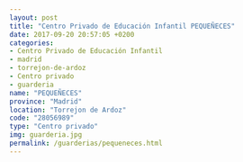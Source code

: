 ```yaml
---
layout: post
title: "Centro Privado de Educación Infantil PEQUEÑECES"
date: 2017-09-20 20:57:05 +0200
categories:
- Centro Privado de Educación Infantil
- madrid
- torrejon-de-ardoz
- Centro privado
- guarderia
name: "PEQUEÑECES"
province: "Madrid"
location: "Torrejon de Ardoz"
code: "28056989"
type: "Centro privado"
img: guarderia.jpg
permalink: /guarderias/pequeneces.html
---
```

